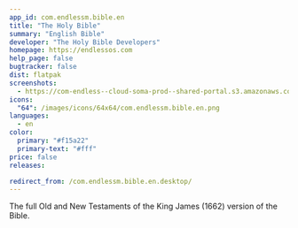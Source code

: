 ```yaml
---
app_id: com.endlessm.bible.en
title: "The Holy Bible"
summary: "English Bible"
developer: "The Holy Bible Developers"
homepage: https://endlessos.com
help_page: false
bugtracker: false
dist: flatpak
screenshots:
  - https://com-endless--cloud-soma-prod--shared-portal.s3.amazonaws.com/apps.215.screenshots.442e4b9e-987c-4f9b-a84f-318e2139e15b_201809170833101313.png
icons:
  "64": /images/icons/64x64/com.endlessm.bible.en.png
languages:
  - en
color:
  primary: "#f15a22"
  primary-text: "#fff"
price: false
releases:

redirect_from: /com.endlessm.bible.en.desktop/
---
```


<p>The full Old and New Testaments of the King James (1662) version of the Bible.</p>